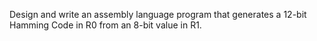 Design and write an assembly language program that generates a 12-bit Hamming Code in R0 from an 8-bit value in R1.
